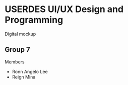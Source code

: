 # USERDES UI/UX Design and Programming
Digital mockup  

## Group 7
Members  
* Ronn Angelo Lee
* Reign Mina  

